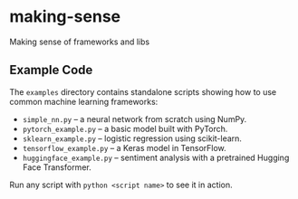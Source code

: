 # making-sense
Making sense of frameworks and libs

## Example Code

The `examples` directory contains standalone scripts showing how to use
common machine learning frameworks:

- `simple_nn.py` &ndash; a neural network from scratch using NumPy.
- `pytorch_example.py` &ndash; a basic model built with PyTorch.
- `sklearn_example.py` &ndash; logistic regression using scikit-learn.
- `tensorflow_example.py` &ndash; a Keras model in TensorFlow.
- `huggingface_example.py` &ndash; sentiment analysis with a pretrained
  Hugging Face Transformer.

Run any script with `python <script name>` to see it in action.

